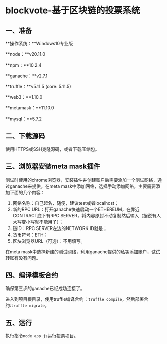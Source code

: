 # blockvote-基于区块链的投票系统

## 一、准备

**操作系统：**Windows10专业版

**node：**v20.11.0

**npm：**10.2.4

**ganache：**v2.7.1

**truffle：**v5.11.5 (core: 5.11.5)

**web3：**1.10.0

**metamask：**11.10.0

**mysql：**5.7.2

## 二、下载源码

使用HTTPS或SSH克隆源码，或者下载压缩包。

## 三、浏览器安装meta mask插件

测试时使用的chrome浏览器，安装插件并创建账户后需要添加一个测试网络，通过ganache来提供，在meta mask中添加网络，选择手动添加网络，主要需要添加下面的几个内容：

1. 网络名称：自己起名，随便，建议test或者localhost；
2. 新的RPC URL：打开ganache快速启动一个ETHEREUM，在靠近CONTRACT底下有RPC SERVER，将内容原封不动复制然后输入（据说有人大写变小写就不能用了）；
3. 链ID：RPC SERVER左边的NETWORK ID就是；
4. 货币符号：ETH；
5. 区块浏览器URL（可选）：不用填写。

在meta mask中选择新建的测试网络，利用ganache提供的私钥添加账户，试试转账有没有问题。

## 四、编译模板合约

确保第三步的ganache已经成功连接了。

进入到项目根目录，使用truffle编译合约：`truffle compile`，然后部署合约:`truffle migrate`。

## 五、运行

执行指令`node app.js`运行投票项目。
